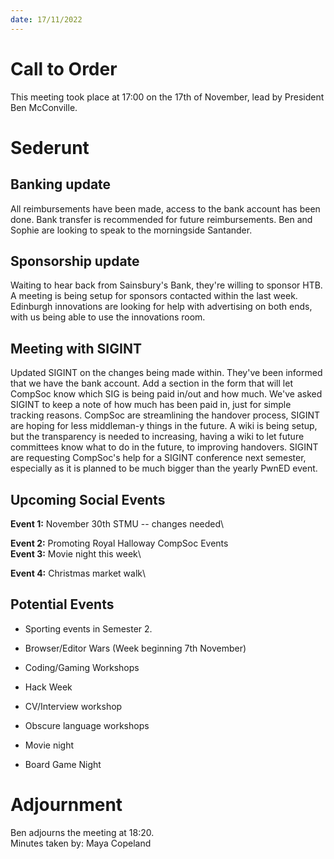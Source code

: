 ```yaml
---
date: 17/11/2022
---
```


# Call to Order

This meeting took place at 17:00 on the 17th of November, lead by
President Ben McConville.

# Sederunt

## Banking update

All reimbursements have been made, access to the bank account has been
done. Bank transfer is recommended for future reimbursements. Ben and
Sophie are looking to speak to the morningside Santander.

## Sponsorship update

Waiting to hear back from Sainsbury's Bank, they're willing to sponsor
HTB. A meeting is being setup for sponsors contacted within the last
week. Edinburgh innovations are looking for help with advertising on
both ends, with us being able to use the innovations room.

## Meeting with SIGINT

Updated SIGINT on the changes being made within. They've been informed
that we have the bank account. Add a section in the form that will let
CompSoc know which SIG is being paid in/out and how much. We've asked
SIGINT to keep a note of how much has been paid in, just for simple
tracking reasons. CompSoc are streamlining the handover process, SIGINT
are hoping for less middleman-y things in the future. A wiki is being
setup, but the transparency is needed to increasing, having a wiki to
let future committees know what to do in the future, to improving
handovers. SIGINT are requesting CompSoc's help for a SIGINT conference
next semester, especially as it is planned to be much bigger than the
yearly PwnED event.

## Upcoming Social Events

**Event 1:** November 30th STMU -- changes needed\

**Event 2:** Promoting Royal Halloway CompSoc Events\
**Event 3:** Movie night this week\

**Event 4:** Christmas market walk\

## Potential Events

-   Sporting events in Semester 2.

-   Browser/Editor Wars (Week beginning 7th November)

-   Coding/Gaming Workshops

-   Hack Week

-   CV/Interview workshop

-   Obscure language workshops

-   Movie night

-   Board Game Night

# Adjournment

Ben adjourns the meeting at 18:20.\
Minutes taken by: Maya Copeland
